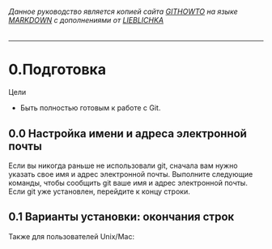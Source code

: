 ###### Данное руководство является копией сайта [GITHOWTO](https://githowto.com/) на языке [MARKDOWN](https://gist.github.com/Jekins/2bf2d0638163f1294637) с дополнениями от [LIEBLICHKA](https://github.com/lieblichka/)
---

# 0.Подготовка
Цели
- Быть полностью готовым к работе с Git. 
## 0.0 Настройка имени и адреса электронной почты 
Если вы никогда раньше не использовали git, сначала вам нужно указать свое имя и адрес электронной почты. Выполните следующие команды, чтобы сообщить git ваше имя и адрес электронной почты. Если git уже установлен, перейдите к концу строки. 
## 0.1 Варианты установки: окончания строк 
Также для пользователей Unix/Mac:

